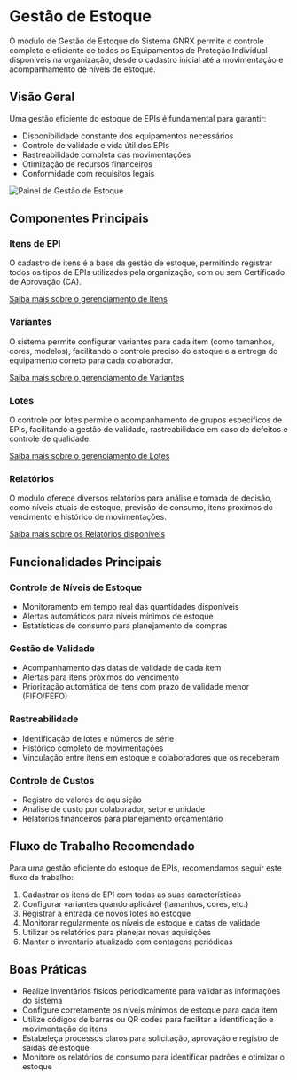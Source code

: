 # Gestão de Estoque

O módulo de Gestão de Estoque do Sistema GNRX permite o controle completo e eficiente de todos os Equipamentos de Proteção Individual disponíveis na organização, desde o cadastro inicial até a movimentação e acompanhamento de níveis de estoque.

## Visão Geral

Uma gestão eficiente do estoque de EPIs é fundamental para garantir:
- Disponibilidade constante dos equipamentos necessários
- Controle de validade e vida útil dos EPIs
- Rastreabilidade completa das movimentações
- Otimização de recursos financeiros
- Conformidade com requisitos legais

![Painel de Gestão de Estoque](../assets/images/painel-gestao-estoque.png)

## Componentes Principais

### Itens de EPI

O cadastro de itens é a base da gestão de estoque, permitindo registrar todos os tipos de EPIs utilizados pela organização, com ou sem Certificado de Aprovação (CA).

[Saiba mais sobre o gerenciamento de Itens](./itens/README.md)

### Variantes

O sistema permite configurar variantes para cada item (como tamanhos, cores, modelos), facilitando o controle preciso do estoque e a entrega do equipamento correto para cada colaborador.

[Saiba mais sobre o gerenciamento de Variantes](./variantes/README.md)

### Lotes

O controle por lotes permite o acompanhamento de grupos específicos de EPIs, facilitando a gestão de validade, rastreabilidade em caso de defeitos e controle de qualidade.

[Saiba mais sobre o gerenciamento de Lotes](./lotes/README.md)

### Relatórios

O módulo oferece diversos relatórios para análise e tomada de decisão, como níveis atuais de estoque, previsão de consumo, itens próximos do vencimento e histórico de movimentações.

[Saiba mais sobre os Relatórios disponíveis](./relatorios/README.md)

## Funcionalidades Principais

### Controle de Níveis de Estoque

- Monitoramento em tempo real das quantidades disponíveis
- Alertas automáticos para níveis mínimos de estoque
- Estatísticas de consumo para planejamento de compras

### Gestão de Validade

- Acompanhamento das datas de validade de cada item
- Alertas para itens próximos do vencimento
- Priorização automática de itens com prazo de validade menor (FIFO/FEFO)

### Rastreabilidade

- Identificação de lotes e números de série
- Histórico completo de movimentações
- Vinculação entre itens em estoque e colaboradores que os receberam

### Controle de Custos

- Registro de valores de aquisição
- Análise de custo por colaborador, setor e unidade
- Relatórios financeiros para planejamento orçamentário

## Fluxo de Trabalho Recomendado

Para uma gestão eficiente do estoque de EPIs, recomendamos seguir este fluxo de trabalho:

1. Cadastrar os itens de EPI com todas as suas características
2. Configurar variantes quando aplicável (tamanhos, cores, etc.)
3. Registrar a entrada de novos lotes no estoque
4. Monitorar regularmente os níveis de estoque e datas de validade
5. Utilizar os relatórios para planejar novas aquisições
6. Manter o inventário atualizado com contagens periódicas

## Boas Práticas

- Realize inventários físicos periodicamente para validar as informações do sistema
- Configure corretamente os níveis mínimos de estoque para cada item
- Utilize códigos de barras ou QR codes para facilitar a identificação e movimentação de itens
- Estabeleça processos claros para solicitação, aprovação e registro de saídas de estoque
- Monitore os relatórios de consumo para identificar padrões e otimizar o estoque